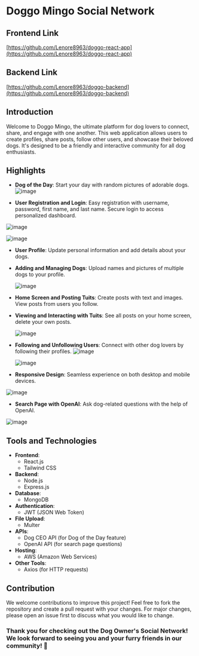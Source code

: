# Doggo Mingo Social Network

## Frontend Link

[https://github.com/Lenore8963/doggo-react-app](https://github.com/Lenore8963/doggo-react-app)

## Backend Link

[https://github.com/Lenore8963/doggo-backend](https://github.com/Lenore8963/doggo-backend)

## Introduction

Welcome to Doggo Mingo, the ultimate platform for dog lovers to connect, share, and engage with one another. This web application allows users to create profiles, share posts, follow other users, and showcase their beloved dogs. It's designed to be a friendly and interactive community for all dog enthusiasts.

## Highlights

- **Dog of the Day**: Start your day with random pictures of adorable dogs.
![image](https://github.com/Lenore8963/doggo-react-app/assets/118407314/ea3f4ffb-142b-4d0f-9f21-8c9a648fc410)

  
- **User Registration and Login**: Easy registration with username, password, first name, and last name. Secure login to access personalized dashboard.

![image](https://github.com/Lenore8963/doggo-react-app/assets/118407314/8dcdff3c-768c-4364-868f-9fe1628ff315)

![image](https://github.com/Lenore8963/doggo-react-app/assets/118407314/ea5f3cf6-fc23-49d5-bde7-f8c76ec38b68)


- **User Profile**: Update personal information and add details about your dogs.

- **Adding and Managing Dogs**: Upload names and pictures of multiple dogs to your profile.

  
  ![image](https://github.com/Lenore8963/doggo-react-app/assets/118407314/ef8fc62a-6211-41b8-9ee3-9a3f0adb817b)
- **Home Screen and Posting Tuits**: Create posts with text and images. View posts from users you follow.


- **Viewing and Interacting with Tuits**: See all posts on your home screen, delete your own posts.

  ![image](https://github.com/Lenore8963/doggo-react-app/assets/118407314/3e4a1cef-d9a7-4ca3-b5cb-0eceec70dc4f)

- **Following and Unfollowing Users**: Connect with other dog lovers by following their profiles.
![image](https://github.com/Lenore8963/doggo-react-app/assets/118407314/cacb0605-1d69-4f27-8323-1ff76c2efdb5)

  ![image](https://github.com/Lenore8963/doggo-react-app/assets/118407314/5dd7cf7e-5def-4eb9-b74e-574151335f51)


- **Responsive Design**: Seamless experience on both desktop and mobile devices.

![image](https://github.com/Lenore8963/doggo-react-app/assets/118407314/efb21eb6-f050-4b20-bf72-74ead65de4cc)

- **Search Page with OpenAI**: Ask dog-related questions with the help of OpenAI.

![image](https://github.com/Lenore8963/doggo-react-app/assets/118407314/6ae5b286-a144-4ff1-b074-dfc4b7314aa9)

## Tools and Technologies

- **Frontend**:
  - React.js
  - Tailwind CSS
- **Backend**:
  - Node.js
  - Express.js
- **Database**:
  - MongoDB
- **Authentication**:
  - JWT (JSON Web Token)
- **File Upload**:
  - Multer
- **APIs**:
  - Dog CEO API (for Dog of the Day feature)
  - OpenAI API (for search page questions)
- **Hosting**:
  - AWS (Amazon Web Services)
- **Other Tools**:
  - Axios (for HTTP requests)

## Contribution

We welcome contributions to improve this project! Feel free to fork the repository and create a pull request with your changes. For major changes, please open an issue first to discuss what you would like to change.

### Thank you for checking out the Dog Owner's Social Network! We look forward to seeing you and your furry friends in our community! 🐶
